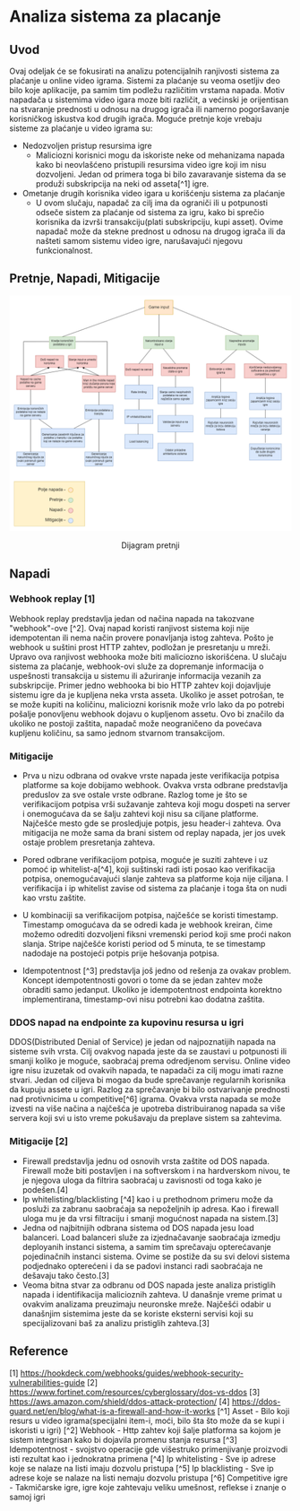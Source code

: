 # Analiza sistema za placanje

## Uvod

Ovaj odeljak će se fokusirati na analizu potencijalnih ranjivosti sistema za plaćanje u online video igrama. Sistemi za plaćanje su veoma osetljiv deo bilo koje aplikacije,
pa samim tim podležu različitim vrstama napada. Motiv napadača u sistemima video igara moze biti različit, a većinski je orijentisan na stvaranje prednosti u odnosu na drugog igrača ili namerno pogoršavanje korisničkog iskustva kod drugih igrača. 
Moguće pretnje koje vrebaju sisteme za plaćanje u video igrama su:
- Nedozvoljen pristup resursima igre
    - Maliciozni korisnici mogu da iskoriste neke od mehanizama napada kako bi neovlašćeno pristupili resursima video igre koji im nisu dozvoljeni.
    Jedan od primera toga bi bilo zavaravanje sistema da se produži subskripcija na neki od asseta[^1] igre.
- Ometanje drugih korisnika video igara u korišćenju sistema za plaćanje
    - U ovom slučaju, napadač za cilj ima da ograniči ili u potpunosti odseče sistem za plaćanje od sistema za igru, kako bi sprečio korisnika da izvrši transakciju(plati
    subskripciju, kupi asset). Ovime napadač može da stekne prednost u odnosu na drugog igrača ili da našteti samom sistemu video igre, narušavajući njegovu funkcionalnost.

## Pretnje, Napadi, Mitigacije

<p align="center">
    <img src="https://github.com/JanosevicRa177/Game-security-research/blob/main/literatura/Naucni%20clanci/Online%20igre/Analiza%20pretnji%20kroz%20analizu%20inputa%20korisnika/Slike/modelovanje%20pretnji%20game%20inputa.png"/>
</p>
<p align="center">
    Dijagram pretnji
</p>

## Napadi

### Webhook replay [1]
Webhook replay predstavlja jedan od načina napada na takozvane "webhook"-ove [^2]. Ovaj napad koristi ranjivost sistema koji nije idempotentan ili nema način provere ponavljanja istog zahteva. Pošto je webhook u suštini prost HTTP zahtev, podložan je presretanju u mreži. Upravo ova ranjivost webhooka može biti maliciozno iskorišćena. U slučaju sistema za plaćanje, webhook-ovi služe za dopremanje informacija o uspešnosti transakcija u sistemu ili ažuriranje informacija vezanih za subskripcije.
Primer jedno webhooka bi bio HTTP zahtev koji dojavljuje sistemu igre da je kupljena neka vrsta asseta. Ukoliko je asset potrošan, te se može kupiti na količinu, maliciozni korisnik može vrlo lako da po potrebi pošalje ponovljenu webhook dojavu o kupljenom assetu. Ovo bi značilo da ukoliko ne postoji zaštita, napadač može neograničeno da povećava kupljenu količinu, sa samo jednom stvarnom transakcijom.

### Mitigacije
- Prva u nizu odbrana od ovakve vrste napada jeste verifikacija potpisa platforme sa koje dobijamo webhook. Ovakva vrsta odbrane predstavlja preduslov za sve ostale vrste odbrane. Razlog tome je što se verifikacijom potpisa vrši sužavanje zahteva koji mogu dospeti na server i onemogućava da se šalju zahtevi koji nisu sa ciljane platforme.
Najčešće mesto gde se prosledjuje potpis, jesu header-i zahteva. Ova mitigacija ne može sama da brani sistem od replay napada, jer jos uvek ostaje problem presretanja zahteva.

- Pored odbrane verifikacijom potpisa, moguće je suziti zahteve i uz pomoć ip whitelist-a[^4], koji suštinski radi isti posao kao verifikacija potpisa, onemogućavajući slanje zahteva sa platforme koja nije ciljana. I verifikacija i ip whitelist zavise od sistema za plaćanje i toga šta on nudi kao vrstu zaštite.

- U kombinaciji sa verifikacijom potpisa, najčešće se koristi timestamp. Timestamp omogućava da se odredi kada je webhook kreiran, čime možemo odrediti dozvoljeni fiksni vremenski period koji sme proći nakon slanja. Stripe najčešće koristi period od 5 minuta, te se timestamp nadodaje na postojeći potpis prije hešovanja potpisa.

- Idempotentnost [^3] predstavlja još jedno od rešenja za ovakav problem. Koncept idempotentnosti govori o tome da se jedan zahtev može obraditi samo jedanput. Ukoliko je idempotentnost endpointa korektno implementirana, timestamp-ovi nisu potrebni kao dodatna zaštita. 

### DDOS napad na endpointe za kupovinu resursa u igri
DDOS(Distributed Denial of Service) je jedan od najpoznatijih napada na sisteme svih vrsta. Cilj ovakvog napada jeste da se zaustavi u potpunosti ili smanji koliko je moguće, saobraćaj prema odredjenom servisu. Online video igre nisu izuzetak od ovakvih napada, te napadači za cilj mogu imati razne stvari. Jedan od ciljeva bi mogao da bude sprečavanje regularnih korisnika da kupuju assete u igri. Razlog za sprečavanje bi bilo ostvarivanje prednosti nad protivnicima u competitive[^6] igrama. Ovakva vrsta napada se može izvesti na više načina a najčešća je upotreba distribuiranog napada sa više servera koji svi u isto vreme pokušavaju da preplave sistem sa zahtevima. 

### Mitigacije [2]
- Firewall predstavlja jednu od osnovih vrsta zaštite od DOS napada. Firewall može biti postavljen i na softverskom i na hardverskom nivou, te je njegova uloga da filtrira saobraćaj u zavisnosti od toga kako je podešen.[4]
- Ip whitelisting/blacklisting [^4] kao i u prethodnom primeru može da posluži za zabranu saobraćaja sa nepoželjnih ip adresa. Kao i firewall uloga mu je da vrsi filtraciju i smanji mogućnost napada na sistem.[3]
- Jedna od najbitnijih odbrana sistema od DOS napada jesu load balanceri. Load balanceri služe za izjednačavanje saobraćaja izmedju deployanih instanci sistema, a samim tim sprečavaju opterećavanje pojedinačnih instanci sistema. Ovime se postiže da su svi delovi sistema podjednako opterećeni i da se padovi instanci radi saobraćaja ne dešavaju tako često.[3]
- Veoma bitna stvar za odbranu od DOS napada jeste analiza pristiglih napada i identifikacija malicioznih zahteva. U današnje vreme primat u ovakvim analizama preuzimaju neuronske mreže. Najčešći odabir u današnjim sistemima jeste da se koriste eksterni servisi koji su specijalizovani baš za analizu pristiglih zahteva.[3]


## Reference
[1] https://hookdeck.com/webhooks/guides/webhook-security-vulnerabilities-guide
[2] https://www.fortinet.com/resources/cyberglossary/dos-vs-ddos
[3] https://aws.amazon.com/shield/ddos-attack-protection/
[4] https://ddos-guard.net/en/blog/what-is-a-firewall-and-how-it-works
[^1] Asset - Bilo koji resurs u video igrama(specijalni item-i, moći, bilo šta što može da se kupi i iskoristi u igri)
[^2] Webhook - Http zahtev koji šalje platforma sa kojom je sistem integrisan kako bi dojavila promenu stanja resursa
[^3] Idempotentnost - svojstvo operacije gde višestruko primenjivanje proizvodi isti rezultat kao i jednokratna primena
[^4] Ip whitelisting - Sve ip adrese koje se nalaze na listi imaju dozvolu pristupa
[^5] Ip blacklisting - Sve ip adrese koje se nalaze na listi nemaju dozvolu pristupa
[^6] Competitive igre - Takmičarske igre, igre koje zahtevaju veliku umešnost, reflekse i znanje o samoj igri
